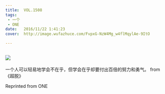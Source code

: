 ```yaml
---
title:	VOL.1508
tags:
 - 一个
 - ONE
date:	2016/11/22 1:41:23
cover:	http://image.wufazhuce.com/FvpxG-NzW4Mg_w4flMqylAe-9ItO

---
```

![](http://image.wufazhuce.com/FvpxG-NzW4Mg_w4flMqylAe-9ItO)
---

一个人可以轻易地学会不在乎，但学会在乎却要付出百倍的努力和勇气。 from 《超脱》
 
Reprinted from ONE
